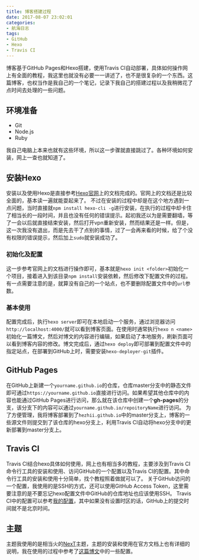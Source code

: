 ```yaml
---
title: 博客搭建过程
date: 2017-08-07 23:02:01
categories:
- 航海日志
tags:
- GitHub
- Hexo
- Travis CI
---
```

博客基于GitHub Pages和Hexo搭建，使用Travis CI自动部署，具体如何操作网上有全面的教程，我这里也就没有必要一一讲述了，也不是很复杂的一个东西。这篇博客，也权当作是我自己的一个笔记，记录下我自己的搭建过程以及我稍微花了点时间去处理的一些问题。

<!-- more -->

## 环境准备

- Git
- Node.js
- Ruby

我自己电脑上本来也就有这些环境，所以这一步骤就直接跳过了。各种环境如何安装，网上一查也就知道了。

## 安装Hexo

安装以及使用Hexo是直接参考[Hexo官网](https://hexo.io/)上的文档完成的。官网上的文档还是比较全面的，基本读一遍就能耍起来了。
不过在安装的过程中却是在这个地方遇到一点问题，当时直接就`npm install hexo-cli -g`进行安装，在执行的过程中却卡住了相当长的一段时间，并且也没有任何的错误提示。起初我还以为是需要翻墙，等了一会以后就直接结束安装，然后打开vpn重新安装，然而结果还是一样。但是，这一次我没有退出，而是先去干了点别的事情，过了一会再来看的时候，给了个没有权限的错误提示，然后加上`sudo`就安装成功了。

### 初始化及配置

这一步参考官网上的文档进行操作即可，基本就是`hexo init <folder>`初始化一个项目，接着进入到该目录`npm install`安装依赖，然后修改下配置文件的过程。有一点需要注意的是，就算没有自己的一个站点，也不要删除配置文件中的`url`参数。

### 基本使用

配置完成后，执行`hexo server`即可在本地启动一个服务，通过浏览器访问`http://localhost:4000/`就可以看到博客页面。在使用时通常执行`hexo n <name>`初始化一篇博文，然后对博文的内容进行编辑，如果启动了本地服务，刷新页面可以看到博客内容的修改。博文完成后，通过`hexo deploy`即可部署到配置文件中的指定站点，在部署到GitHub上时，需要安装`hexo-deployer-git`插件。

## GitHub Pages

在GitHub上新建一个`yourname.github.io`的仓库，仓库master分支中的静态文件即可通过`https://yourname.github.io`直接进行访问。如果希望其他仓库中的内容也能通过GitHub Pages进行访问，那么就在该仓库中创建一个**gh-pages**的分支，该分支下的内容可以通过`yourname.github.io/repoitoryName`进行访问。
为了方便管理，我将博客部署到了`hezhii.github.io`中的master分支上，博客的一些源文件则提交到了该仓库的hexo分支上，利用Travis CI自动将hexo分支中的更新部署到master分支上。

## Travis CI

Travis CI结合hexo具体如何使用，网上也有相当多的教程，主要涉及到Travis CI命令行工具的安装和使用、访问GitHub的一个配置以及Travis CI的配置。其中命令行工具的安装和使用十分简单，找个教程照着做就可以了。
关于GitHub访问的一个配置，我使用的是SSH的方式，还可以使用GitHub Access Token，这里需要注意的是不要忘记hexo配置文件中GitHub的仓库地址也应该使用SSH。
Travis CI中的配置可以参考[我的配置](https://github.com/hezhii/hezhii.github.io/blob/hexo/.travis.yml)，其中如果没有设置时区的话，GitHub上的提交时间就不是北京时间。

## 主题

主题我使用的是相当火的[NexT](http://theme-next.iissnan.com/)主题，主题的安装和使用在官方文档上也有详细的说明，我在使用的过程中参考了[这篇博文](http://blog.ynxiu.com/2016/hexo-next-theme-optimize.html)中的一些配置。